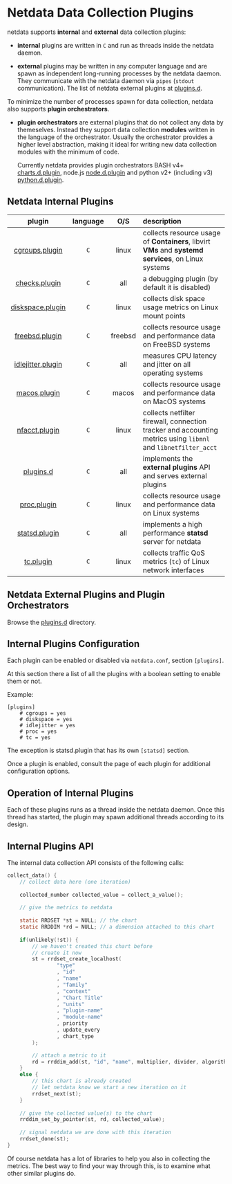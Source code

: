 # Netdata Data Collection Plugins

netdata supports **internal** and **external** data collection plugins:

- **internal** plugins are written in `C` and run as threads inside the netdata daemon.

- **external** plugins may be written in any computer language and are spawn as independent long-running processes by the netdata daemon.
   They communicate with the netdata daemon via `pipes` (`stdout` communication). The list of netdata external plugins at [plugins.d](plugins.d/).

To minimize the number of processes spawn for data collection, netdata also supports **plugin orchestrators**.

- **plugin orchestrators** are external plugins that do not collect any data by themeselves.
   Instead they support data collection **modules** written in the language of the orchestrator.
   Usually the orchestrator provides a higher level abstraction, making it ideal for writing new
   data collection modules with the minimum of code.
   
   Currently netdata provides plugin orchestrators
   BASH v4+ [charts.d.plugin](plugins.d/charts.d.plugin),
   node.js [node.d.plugin](plugins.d/node.d.plugin) and
   python v2+ (including v3) [python.d.plugin](plugins.d/python.d.plugin).

## Netdata Internal Plugins

plugin|language|O/S|description
:---:|:---:|:---:|:---
[cgroups.plugin](cgroups.plugin/)|`C`|linux|collects resource usage of **Containers**, libvirt **VMs** and **systemd services**, on Linux systems
[checks.plugin](checks.plugin/)|`C`|all|a debugging plugin (by default it is disabled)
[diskspace.plugin](diskspace.plugin/)|`C`|linux|collects disk space usage metrics on Linux mount points
[freebsd.plugin](freebsd.plugin/)|`C`|freebsd|collects resource usage and performance data on FreeBSD systems
[idlejitter.plugin](idlejitter.plugin/)|`C`|all|measures CPU latency and jitter on all operating systems
[macos.plugin](macos.plugin/)|`C`|macos|collects resource usage and performance data on MacOS systems
[nfacct.plugin](nfacct.plugin/)|`C`|linux|collects netfilter firewall, connection tracker and accounting metrics using `libmnl` and `libnetfilter_acct`
[plugins.d](plugins.d/)|`C`|all|implements the **external plugins** API and serves external plugins
[proc.plugin](proc.plugin/)|`C`|linux|collects resource usage and performance data on Linux systems
[statsd.plugin](statsd.plugin/)|`C`|all|implements a high performance **statsd** server for netdata
[tc.plugin](tc.plugin/)|`C`|linux|collects traffic QoS metrics (`tc`) of Linux network interfaces

## Netdata External Plugins and Plugin Orchestrators

Browse the [plugins.d](plugins.d/) directory.

## Internal Plugins Configuration

Each plugin can be enabled or disabled via `netdata.conf`, section `[plugins]`.

At this section there a list of all the plugins with a boolean setting to enable them or not. 

Example:

```
[plugins]
	# cgroups = yes
	# diskspace = yes
	# idlejitter = yes
	# proc = yes
	# tc = yes
```

The exception is statsd.plugin that has its own `[statsd]` section.

Once a plugin is enabled, consult the page of each plugin for additional configuration options.

## Operation of Internal Plugins

Each of these plugins runs as a thread inside the netdata daemon.
Once this thread has started, the plugin may spawn additional threads according to its design.

## Internal Plugins API

The internal data collection API consists of the following calls:

```c
collect_data() {
    // collect data here (one iteration)
    
    collected_number collected_value = collect_a_value();
    
    // give the metrics to netdata
    
    static RRDSET *st = NULL; // the chart
    static RRDDIM *rd = NULL; // a dimension attached to this chart
    
    if(unlikely(!st)) {
        // we haven't created this chart before
        // create it now
        st = rrdset_create_localhost(
                "type"
                , "id"
                , "name"
                , "family"
                , "context"
                , "Chart Title"
                , "units"
                , "plugin-name"
                , "module-name"
                , priority
                , update_every
                , chart_type
        );

        // attach a metric to it
        rd = rrddim_add(st, "id", "name", multiplier, divider, algorithm);
    }
    else {
        // this chart is already created
        // let netdata know we start a new iteration on it
        rrdset_next(st);
    }
    
    // give the collected value(s) to the chart
    rrddim_set_by_pointer(st, rd, collected_value);
    
    // signal netdata we are done with this iteration
    rrdset_done(st);
}
```

Of course netdata has a lot of libraries to help you also in collecting the metrics.
The best way to find your way through this, is to examine what other similar plugins do.